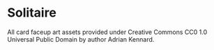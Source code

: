 # Solitaire

All card faceup art assets provided under Creative Commons CC0 1.0 Universal Public Domain by author Adrian Kennard.